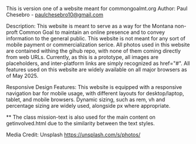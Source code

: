 This is version one of a website meant for commongoalmt.org
Author: Paul Chesebro - paulchesebro10@gmail.com

Description: 
This website is meant to serve as a way for the Montana non-proft Common Goal to maintain an online presence and to convey information to the general public. This website is not meant for 
any sort of mobile payment or commercialization serice. All photos used in this website are contained withing the gihub repo, with none of them coming directly from web URLs. Currently,
as this is a prototype, all images are placeholders, and inter-platform links are simply recognized as href="#". All features used on this website are widely available on all major
browsers as of May 2025.

Responsive Design Features:
This website is equipped with a responsive navigation bar for mobile usage, with different layouts for desktop/laptop, tablet, and mobile browsers. Dynamic sizing, such as rem, vh and 
percentage sizing are widely used, alongside px where appropriate. 

** The class mission-text is also used for the main content on getinvolved.html due to the similarity between the text styles.

Media Credit: Unsplash
https://unsplash.com/s/photos/

